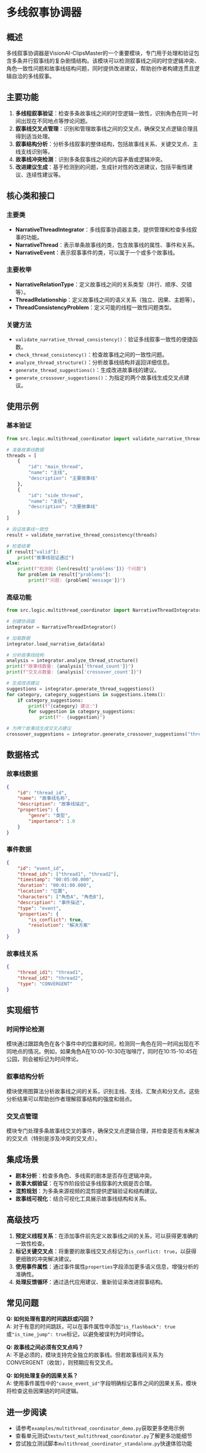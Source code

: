 # 多线叙事协调器

## 概述

多线叙事协调器是VisionAI-ClipsMaster的一个重要模块，专门用于处理和验证包含多条并行叙事线的复杂剧情结构。该模块可以检测叙事线之间的时空逻辑冲突、角色一致性问题和故事线结构问题，同时提供改进建议，帮助创作者构建连贯且逻辑自洽的多线叙事。

## 主要功能

1. **多线程叙事验证**：检查多条故事线之间的时空逻辑一致性，识别角色在同一时间出现在不同地点等悖论问题。
2. **叙事线交叉点管理**：识别和管理故事线之间的交叉点，确保交叉点逻辑合理且得到适当处理。
3. **叙事结构分析**：分析多线叙事的整体结构，包括故事线关系、关键交叉点、主线支线识别等。
4. **故事线冲突检测**：识别多条叙事线之间的内容矛盾或逻辑冲突。
5. **改进建议生成**：基于检测到的问题，生成针对性的改进建议，包括平衡性建议、连续性建议等。

## 核心类和接口

### 主要类

- **NarrativeThreadIntegrator**：多线叙事协调器主类，提供管理和检查多线叙事的功能。
- **NarrativeThread**：表示单条故事线的类，包含故事线的属性、事件和关系。
- **NarrativeEvent**：表示叙事事件的类，可以属于一个或多个故事线。

### 主要枚举

- **NarrativeRelationType**：定义故事线之间的关系类型（并行、顺序、交错等）。
- **ThreadRelationship**：定义故事线之间的语义关系（独立、因果、主题等）。
- **ThreadConsistencyProblem**：定义可能的线程一致性问题类型。

### 关键方法

- `validate_narrative_thread_consistency()`：验证多线叙事一致性的便捷函数。
- `check_thread_consistency()`：检查故事线之间的一致性问题。
- `analyze_thread_structure()`：分析故事线结构并返回详细信息。
- `generate_thread_suggestions()`：生成改进故事线的建议。
- `generate_crossover_suggestions()`：为指定的两个故事线生成交叉点建议。

## 使用示例

### 基本验证

```python
from src.logic.multithread_coordinator import validate_narrative_thread_consistency

# 准备故事线数据
threads = [
    {
        "id": "main_thread",
        "name": "主线",
        "description": "主要故事线"
    },
    {
        "id": "side_thread",
        "name": "支线",
        "description": "次要故事线"
    }
]

# 验证故事线一致性
result = validate_narrative_thread_consistency(threads)

# 检查结果
if result["valid"]:
    print("故事线验证通过")
else:
    print(f"检测到 {len(result['problems'])} 个问题")
    for problem in result["problems"]:
        print(f"问题: {problem['message']}")
```

### 高级功能

```python
from src.logic.multithread_coordinator import NarrativeThreadIntegrator

# 创建协调器
integrator = NarrativeThreadIntegrator()

# 加载数据
integrator.load_narrative_data(data)

# 分析故事线结构
analysis = integrator.analyze_thread_structure()
print(f"故事线数量: {analysis['thread_count']}")
print(f"交叉点数量: {analysis['crossover_count']}")

# 生成改进建议
suggestions = integrator.generate_thread_suggestions()
for category, category_suggestions in suggestions.items():
    if category_suggestions:
        print(f"{category} 建议:")
        for suggestion in category_suggestions:
            print(f"- {suggestion}")

# 为两个故事线生成交叉点建议
crossover_suggestions = integrator.generate_crossover_suggestions("thread1", "thread2")
```

## 数据格式

### 故事线数据

```json
{
    "id": "thread_id",
    "name": "故事线名称",
    "description": "故事线描述",
    "properties": {
        "genre": "类型",
        "importance": 1.0
    }
}
```

### 事件数据

```json
{
    "id": "event_id",
    "thread_ids": ["thread1", "thread2"],
    "timestamp": "00:05:00.000",
    "duration": "00:01:00.000",
    "location": "位置",
    "characters": ["角色A", "角色B"],
    "description": "事件描述",
    "type": "event",
    "properties": {
        "is_conflict": true,
        "resolution": "解决方案"
    }
}
```

### 故事线关系

```json
{
    "thread_id1": "thread1",
    "thread_id2": "thread2",
    "type": "CONVERGENT"
}
```

## 实现细节

### 时间悖论检测

模块通过跟踪角色在各个事件中的位置和时间，检测同一角色在同一时间出现在不同地点的情况。例如，如果角色A在10:00-10:30在咖啡厅，同时在10:15-10:45在公园，则会被标记为时间悖论。

### 叙事结构分析

模块使用图算法分析故事线之间的关系，识别主线、支线、汇聚点和分叉点。这些分析结果可以帮助创作者理解叙事结构的强度和弱点。

### 交叉点管理

模块专门处理多条故事线交叉的事件，确保交叉点逻辑合理，并检查是否有未解决的交叉点（特别是涉及冲突的交叉点）。

## 集成场景

- **剧本分析**：检查多角色、多线索的剧本是否存在逻辑冲突。
- **故事大纲验证**：在写作阶段验证多线叙事的大纲是否合理。
- **混剪规划**：为多条来源视频的混剪提供逻辑验证和结构建议。
- **故事线可视化**：结合可视化工具展示故事线结构和关系。

## 高级技巧

1. **预定义线程关系**：在添加事件前先定义故事线之间的关系，可以获得更准确的一致性检查。
2. **标记关键交叉点**：将重要的故事线交叉点标记为`is_conflict: true`，以获得更细致的冲突解决建议。
3. **使用事件属性**：通过事件属性`properties`字段添加更多语义信息，增强分析的准确性。
4. **处理反馈循环**：通过迭代应用建议、重新验证来改进叙事结构。

## 常见问题

**Q: 如何处理有意的时间跳跃或闪回？**  
A: 对于有意的时间跳跃，可以在事件属性中添加`"is_flashback": true`或`"is_time_jump": true`标记，以避免被误判为时间悖论。

**Q: 故事线之间必须有交叉点吗？**  
A: 不是必须的，模块支持完全独立的故事线。但若故事线间关系为CONVERGENT（收敛），则预期应有交叉点。

**Q: 如何处理复杂的因果关系？**  
A: 使用事件属性中的`"cause_event_id"`字段明确标记事件之间的因果关系，模块将检查这些因果链的时间逻辑。

## 进一步阅读

- 请参考`examples/multithread_coordinator_demo.py`获取更多使用示例
- 查看单元测试`tests/test_multithread_coordinator.py`了解更多功能细节
- 尝试独立测试脚本`multithread_coordinator_standalone.py`快速体验功能 